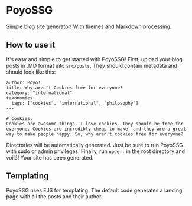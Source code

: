 # PoyoSSG
Simple blog site generator! With themes and Markdown processing.
## How to use it
It's easy and simple to get started with PoyoSSG! First, upload your blog posts in .MD format into `src/posts`, They should contain metadata and should look like this:
```---
author: Poyo!
title: Why aren't Cookies free for everyone?
category: "international"
taxonomies:
  tags: ["cookies", "international", "philosophy"] 
---

# Cookies.
Cookies are awesome things. I love cookies. They should be free for everyone. Cookies are incredibly cheap to make, and they are a great way to make people happy. So, why aren't cookies free for everyone? 
```

Directories will be automatically generated. Just be sure to run PoyoSSG with sudo or admin privileges.
Finally, run `node .` in the root directory and voilá! Your site has been generated.


## Templating
PoyoSSG uses EJS for templating. The default code generates a landing page with all the posts and their author.
